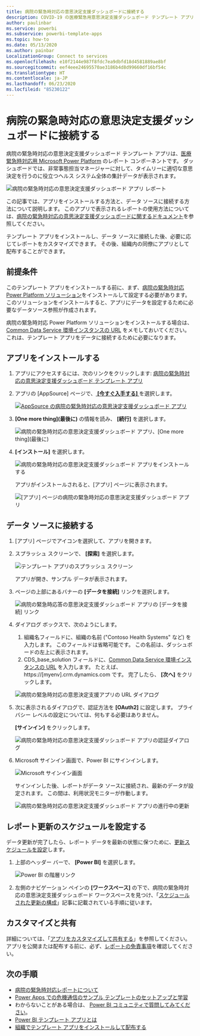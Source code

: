 ```yaml
---
title: 病院の緊急時対応の意思決定支援ダッシュボードに接続する
description: COVID-19 の医療緊急用意思決定支援ダッシュボード テンプレート アプリを取得してインストールする方法、およびデータに接続する方法
author: paulinbar
ms.service: powerbi
ms.subservice: powerbi-template-apps
ms.topic: how-to
ms.date: 05/13/2020
ms.author: painbar
LocalizationGroup: Connect to services
ms.openlocfilehash: e10f2144e987f8fdc7ea9dbfd18d4581889ae8bf
ms.sourcegitcommit: eef4eee24695570ae3186b4d8d99660df16bf54c
ms.translationtype: HT
ms.contentlocale: ja-JP
ms.lasthandoff: 06/23/2020
ms.locfileid: "85230122"
---
```

# <a name="connect-to-the-hospital-emergency-response-decision-support-dashboard"></a>病院の緊急時対応の意思決定支援ダッシュボードに接続する
病院の緊急時対応の意思決定支援ダッシュボード テンプレート アプリは、[医療緊急時対応用 Microsoft Power Platform](https://powerapps.microsoft.com/blog/emergency-response-solution-a-microsoft-power-platform-solution-for-healthcare-emergency-response/) のレポート コンポーネントです。 ダッシュボードでは、非常事態担当マネージャーに対して、タイムリーに適切な意思決定を行うのに役立つヘルス システム全体の集計データが表示されます。

![病院の緊急時対応の意思決定支援ダッシュボード アプリ レポート](media/service-connect-to-health-emergency-response/service-health-emergency-response-app-report.png)

この記事では、アプリをインストールする方法と、データ ソースに接続する方法について説明します。 このアプリで表示されるレポートの使用方法については、[病院の緊急時対応の意思決定支援ダッシュボードに関するドキュメント](https://docs.microsoft.com/powerapps/sample-apps/emergency-response/deploy-configure#view-the-power-bi-dashboard)を参照してください。

テンプレート アプリをインストールし、データ ソースに接続した後、必要に応じてレポートをカスタマイズできます。 その後、組織内の同僚にアプリとして配布することができます。

## <a name="prerequisites"></a>前提条件

このテンプレート アプリをインストールする前に、まず、[病院の緊急時対応 Power Platform ソリューション](https://docs.microsoft.com/powerapps/sample-apps/emergency-response/deploy-configure)をインストールして設定する必要があります。 このソリューションをインストールすると、アプリにデータを設定するために必要なデータソース参照が作成されます。

病院の緊急時対応 Power Platform ソリューションをインストールする場合は、[Common Data Service 環境インスタンスの URL](https://docs.microsoft.com/powerapps/sample-apps/emergency-response/deploy-configure#publish-the-power-bi-dashboard) をメモしておいてください。 これは、テンプレート アプリをデータに接続するために必要になります。

## <a name="install-the-app"></a>アプリをインストールする

1. アプリにアクセスするには、次のリンクをクリックします: [病院の緊急時対応の意思決定支援ダッシュボード テンプレート アプリ](https://aka.ms/AppSource_Hospital_offer)

1. アプリの [AppSource] ページで、[ **[今すぐ入手する]** ](https://aka.ms/AppSource_Hospital_offer) を選択します。

    [![AppSource の病院の緊急時対応の意思決定支援ダッシュボード アプリ](media/service-connect-to-health-emergency-response/service-health-emergency-response-app-appsource-get-it-now.png)](https://aka.ms/AppSource_Hospital_offer)

1. **[One more thing]\(最後に\)** の情報を読み、 **[続行]** を選択します。

    ![病院の緊急時対応の意思決定支援ダッシュボード アプリ、[One more thing]\(最後に\)](media/service-connect-to-health-emergency-response/service-health-emergency-response-1-more-thing.png)

1. **[インストール]** を選択します。 

    ![病院の緊急時対応の意思決定支援ダッシュボード アプリをインストールする](media/service-connect-to-health-emergency-response/service-health-emergency-response-select-install.png)

    アプリがインストールされると、[アプリ] ページに表示されます。

   ![[アプリ] ページの病院の緊急時対応の意思決定支援ダッシュボード アプリ](media/service-connect-to-health-emergency-response/service-health-emergency-response-app-apps-page-icon.png)

## <a name="connect-to-data-sources"></a>データ ソースに接続する

1. [アプリ] ページでアイコンを選択して、アプリを開きます。

1. スプラッシュ スクリーンで、 **[探索]** を選択します。

   ![テンプレート アプリのスプラッシュ スクリーン](media/service-connect-to-health-emergency-response/service-health-emergency-response-app-splash-screen.png)

   アプリが開き、サンプル データが表示されます。

1. ページの上部にあるバナーの **[データを接続]** リンクを選択します。

   ![病院の緊急時応答の意思決定支援ダッシュボード アプリの [データを接続] リンク](media/service-connect-to-health-emergency-response/service-health-emergency-response-app-connect-data.png)

1. ダイアログ ボックスで、次のようにします。
   1. 組織名フィールドに、組織の名前 ("Contoso Health Systems" など) を入力します。 このフィールドは省略可能です。 この名前は、ダッシュボードの左上に表示されます。
   1. CDS_base_solution フィールドに、[Common Data Service 環境インスタンスの URL](https://docs.microsoft.com/powerapps/sample-apps/emergency-response/deploy-configure#publish-the-power-bi-dashboard) を入力します。 たとえば、 https://[myenv].crm.dynamics.com です。 完了したら、 **[次へ]** をクリックします。

   ![病院の緊急時対応の意思決定支援アプリの URL ダイアログ](media/service-connect-to-health-emergency-response/service-health-emergency-response-app-url-dialog.png)

1. 次に表示されるダイアログで、認証方法を **[OAuth2]** に設定します。 プライバシー レベルの設定については、何もする必要はありません。

   **[サインイン]** をクリックします。

   ![病院の緊急時対応の意思決定支援ダッシュボード アプリの認証ダイアログ](media/service-connect-to-health-emergency-response/service-health-emergency-response-app-authentication-dialog.png)

1. Microsoft サインイン画面で、Power BI にサインインします。

   ![Microsoft サインイン画面](media/service-connect-to-health-emergency-response/service-health-emergency-response-app-microsoft-login.png)

   サインインした後、レポートがデータ ソースに接続され、最新のデータが設定されます。 この間は、利用状況モニターが作動します。

   ![病院の緊急時対応の意思決定支援ダッシュボード アプリの進行中の更新](media/service-connect-to-health-emergency-response/service-health-emergency-response-app-refresh-monitor.png)

## <a name="schedule-report-refresh"></a>レポート更新のスケジュールを設定する

データ更新が完了したら、レポート データを最新の状態に保つために、[更新スケジュールを設定](../connect-data/refresh-scheduled-refresh.md)します。

1. 上部のヘッダー バーで、 **[Power BI]** を選択します。

   ![Power BI の階層リンク](media/service-connect-to-health-emergency-response/service-health-emergency-response-app-powerbi-breadcrumb.png)

1. 左側のナビゲーション ペインの **[ワークスペース]** の下で、病院の緊急時対応の意思決定支援ダッシュボード ワークスペースを見つけ、「[スケジュールされた更新の構成](../connect-data/refresh-scheduled-refresh.md)」記事に記載されている手順に従います。

## <a name="customize-and-share"></a>カスタマイズと共有

詳細については、「[アプリをカスタマイズして共有する](../connect-data/service-template-apps-install-distribute.md#customize-and-share-the-app)」を参照してください。 アプリを公開または配布する前に、必ず、[レポートの免責事項](../create-reports/sample-covid-19-us.md#disclaimers)を確認してください。

## <a name="next-steps"></a>次の手順
* [病院の緊急時対応レポートについて](https://docs.microsoft.com/powerapps/sample-apps/emergency-response/deploy-configure#view-the-power-bi-dashboard)
* [Power Apps での危機通信のサンプル テンプレートのセットアップと学習](https://docs.microsoft.com/powerapps/maker/canvas-apps/sample-crisis-communication-app)
* わからないことがある場合は、 [Power BI コミュニティで質問してみてください](https://community.powerbi.com/)。
* [Power BI テンプレート アプリとは](../connect-data/service-template-apps-overview.md)
* [組織でテンプレート アプリをインストールして配布する](../connect-data/service-template-apps-install-distribute.md)
